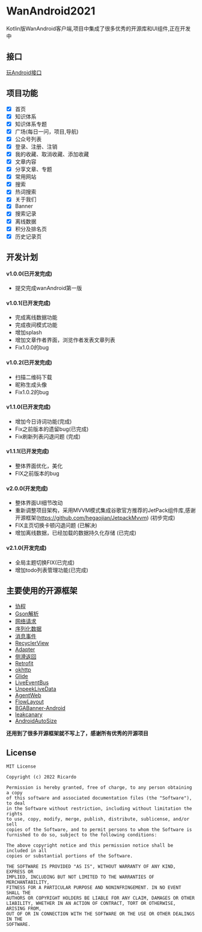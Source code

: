 # WanAndroid2021

Kotlin版WanAndroid客户端,项目中集成了很多优秀的开源库和UI组件,正在开发中

## 接口

[玩Android接口](http://www.wanandroid.com/blog/show/2)

## 项目功能

- [x] 首页
- [x] 知识体系
- [x] 知识体系专题
- [x] 广场(每日一问，项目,导航)
- [x] 公众号列表
- [x] 登录、注册、注销
- [x] 我的收藏、取消收藏、添加收藏
- [x] 文章内容
- [x] 分享文章、专题
- [x] 常用网站
- [x] 搜索
- [x] 热词搜索
- [x] 关于我们
- [x] Banner
- [x] 搜索记录
- [x] 离线数据
- [x] 积分及排名页
- [x] 历史记录页

## 开发计划

#### v1.0.0(已开发完成)

- 提交完成wanAndroid第一版

#### v1.0.1(已开发完成)

- 完成离线数据功能
- 完成夜间模式功能
- 增加splash
- 增加文章作者界面，浏览作者发表文章列表
- Fix1.0.0的bug

#### v1.0.2(已开发完成)

- 扫描二维码下载
- 昵称生成头像
- Fix1.0.2的bug

#### v1.1.0(已开发完成)

- 增加今日诗词功能(完成)
- Fix之前版本的遗留bug(已完成)
- Fix刷新列表闪退问题 (完成)

#### v1.1.1(已开发完成)

- 整体界面优化，美化
- FIX之前版本的bug

#### v2.0.0(开发完成)

- 整体界面UI细节改动
- 重新调整项目架构，采用MVVM模式集成谷歌官方推荐的JetPack组件库,感谢开源框架(https://github.com/hegaojian/JetpackMvvm) (初步完成)
- FIX主页切换卡顿闪退问题 (已解决)
- 增加离线数据，已经加载的数据持久化存储 (已完成)

#### v2.1.0(开发完成)

- 全局主题切换FIX(已完成)
- 增加todo列表管理功能(已完成)

## 主要使用的开源框架

- [协程](https://github.com/Kotlin/kotlinx.coroutines)
- [Gson解析](https://github.com/google/gson)
- [网络请求](https://github.com/liangjingkanji/Net)
- [序列化数据](https://github.com/liangjingkanji/Serialize)
- [消息事件](https://github.com/liangjingkanji/Channel)
- [RecyclerView](https://github.com/liangjingkanji/BRV)
- [Adapter](https://github.com/CymChad/BaseRecyclerViewAdapterHelper)
- [侧滑返回](https://github.com/goweii/SwipeBack)
- [Retrofit](https://github.com/square/retrofit)
- [okhttp](https://github.com/square/okhttp)
- [Glide](https://github.com/bumptech/glide)
- [LiveEventBus](https://github.com/JeremyLiao/LiveEventBus)
- [UnpeekLiveData](https://github.com/KunMinX/UnPeek-LiveData)
- [AgentWeb](https://github.com/Justson/AgentWeb)
- [FlowLayout](https://github.com/hongyangAndroid/FlowLayout)
- [BGABanner-Android](https://github.com/bingoogolapple/BGABanner-Android)
- [leakcanary](https://github.com/square/leakcanary)
- [AndroidAutoSize](https://github.com/JessYanCoding/AndroidAutoSize)

**还用到了很多开源框架就不写上了，感谢所有优秀的开源项目**

## License

```
MIT License

Copyright (c) 2022 Ricardo

Permission is hereby granted, free of charge, to any person obtaining a copy
of this software and associated documentation files (the "Software"), to deal
in the Software without restriction, including without limitation the rights
to use, copy, modify, merge, publish, distribute, sublicense, and/or sell
copies of the Software, and to permit persons to whom the Software is
furnished to do so, subject to the following conditions:

The above copyright notice and this permission notice shall be included in all
copies or substantial portions of the Software.

THE SOFTWARE IS PROVIDED "AS IS", WITHOUT WARRANTY OF ANY KIND, EXPRESS OR
IMPLIED, INCLUDING BUT NOT LIMITED TO THE WARRANTIES OF MERCHANTABILITY,
FITNESS FOR A PARTICULAR PURPOSE AND NONINFRINGEMENT. IN NO EVENT SHALL THE
AUTHORS OR COPYRIGHT HOLDERS BE LIABLE FOR ANY CLAIM, DAMAGES OR OTHER
LIABILITY, WHETHER IN AN ACTION OF CONTRACT, TORT OR OTHERWISE, ARISING FROM,
OUT OF OR IN CONNECTION WITH THE SOFTWARE OR THE USE OR OTHER DEALINGS IN THE
SOFTWARE.
```
